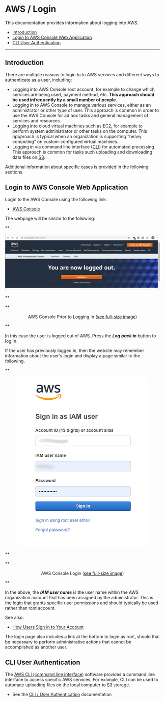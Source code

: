 # AWS / Login #

This documentation provides information about logging into AWS.

*   [Introduction](#introduction)
*   [Login to AWS Console Web Application](#login-to-aws-console-web-application)
*   [CLI User Authentication](#cli-user-authentication)

------------

## Introduction ##

There are multiple reasons to login to to AWS services and different ways to authenticate as a user, including:

*   Logging into AWS Console root account, for example to change which services are being used, payment method, etc.
    **This approach should be used infrequently by a small number of people.**
*   Logging in to AWS Console to manage various services, either as an administrator or other type of user.
    This approach is common in order to use the AWS Console for ad hoc tasks and general management of services and resources.
*   Logging into cloud virtual machines such as [EC2](../vm/ec2/ec2.md),
    for example to perform system administrator or other tasks on the computer.
    This appproach is typical when an organization is supporting "heavy computing" on custom-configured virtual machines.
*   Logging in via command line interface ([CLI](../cli/cli.md)) for automated processing.
    This approach is common for tasks such uploading and downloading data files on [S3](../storage/s3/s3.md).

Additional information about specific cases is provided in the following sections.

## Login to AWS Console Web Application ##

Login to the AWS Console using the following link:

*   [AWS Console](https://aws.amazon.com/console/)

The webpage will be similar to the following:

**<p style="text-align: center;">
![aws-console-0](images/aws-console-0.png)
</p>**

**<p style="text-align: center;">
AWS Console Prior to Logging In (<a href="../images/aws-console-0.png">see full-size image</a>)
</p>**

In this case the user is logged out of AWS.
Press the ***Log back in*** button to log in.

If the user has previously logged in, then the website may remember information about the user's login and
display a page similar to the following.

**<p style="text-align: center;">
![aws-console-login](images/aws-console-login.png)
</p>**

**<p style="text-align: center;">
AWS Console Login (<a href="../images/aws-console-login.png">see full-size image</a>)
</p>**

In the above, the ***IAM user name*** is the user name within the AWS organization account
that has been assigned by the administrator.
This is the login that grants specific user permissions and should typically be used rather than root account.

See also:

*   [How Users Sign in to Your Account](https://docs.aws.amazon.com/IAM/latest/UserGuide/getting-started_how-users-sign-in.html)

The login page also includes a link at the bottom to login as root, should that be necessary to perform administrative actions
that cannot be accomplished as another user.

## CLI User Authentication ##

The [AWS CLI (command line interface)](../cli/cli.md) software provides a command line interface to access specific AWS services.
For example, CLI can be used to automate uploading files on the local computer to [S3](../storage/s3/s3.md) storage.

*   See the [CLI / User Authentication](../cli/cli.md#user-authentication) documentation

